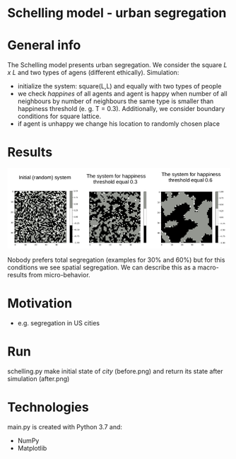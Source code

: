 # Schelling model - urban segregation

# General info
The Schelling model presents urban segregation. We consider the square *L x L* and two types of agens (different ethically). Simulation:
* initialize the system: square(L,L) and equally with two types of people
* we check *happines* of all agents and agent is happy when number of all neighbours by number of neighbours the same type is smaller than happiness threshold (e. g. T = 0.3). Additionally, we consider boundary conditions for square lattice.
* if agent is unhappy we change his location to randomly chosen place


# Results
<p align="center">
  <img src = "results.png" width="800">
</p>

Nobody prefers total segregation (examples for 30% and 60%) but for this conditions we see spatial segregation. We can describe this as a macro-results from micro-behavior.

# Motivation
* e.g. segregation in US cities

# Run
schelling.py make initial state of *city* (before.png) and return its state after simulation (after.png)

# Technologies
main.py is created with Python 3.7 and:
* NumPy
* Matplotlib
